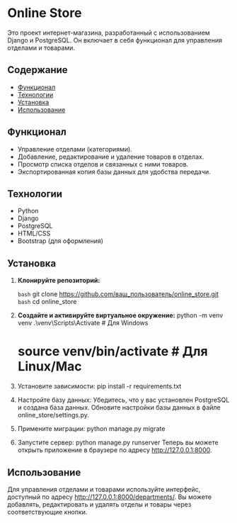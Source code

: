 # Online Store

Это проект интернет-магазина, разработанный с использованием Django и PostgreSQL. Он включает в себя функционал для управления отделами и товарами.

## Содержание

- [Функционал](#функционал)
- [Технологии](#технологии)
- [Установка](#установка)
- [Использование](#использование)

## Функционал

- Управление отделами (категориями).
- Добавление, редактирование и удаление товаров в отделах.
- Просмотр списка отделов и связанных с ними товаров.
- Экспортированная копия базы данных для удобства передачи.

## Технологии

- Python
- Django
- PostgreSQL
- HTML/CSS
- Bootstrap (для оформления)

## Установка

1. **Клонируйте репозиторий:**

    ```bash```
    git clone https://github.com/ваш_пользователь/online_store.git
   ```bash```
    cd online_store

3. **Создайте и активируйте виртуальное окружение:**
    python -m venv venv
    .\venv\Scripts\Activate  # Для Windows
    # source venv/bin/activate  # Для Linux/Mac
  
4. Установите зависимости:
    pip install -r requirements.txt
   
5. Настройте базу данных:
    Убедитесь, что у вас установлен PostgreSQL и создана база данных. Обновите настройки базы данных в файле online_store/settings.py.

7. Примените миграции:
    python manage.py migrate

8. Запустите сервер:
    python manage.py runserver
    Теперь вы можете открыть приложение в браузере по адресу http://127.0.0.1:8000.
   
## Использование

Для управления отделами и товарами используйте интерфейс, доступный по адресу http://127.0.0.1:8000/departments/.
Вы можете добавлять, редактировать и удалять отделы и товары через соответствующие кнопки.
